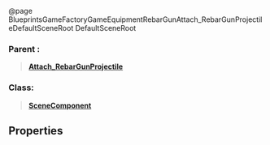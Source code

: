 @page BlueprintsGameFactoryGameEquipmentRebarGunAttach_RebarGunProjectileDefaultSceneRoot DefaultSceneRoot
### Parent :
<b><a href="_blueprints_game_factory_game_equipment_rebar_gun_attach__rebar_gun_projectile.html"><blockquote>Attach_RebarGunProjectile</blockquote></a></b>
### Class:
<b><a href="_class_script_scene_component.html"><blockquote>SceneComponent</blockquote></a></b>
## Properties
